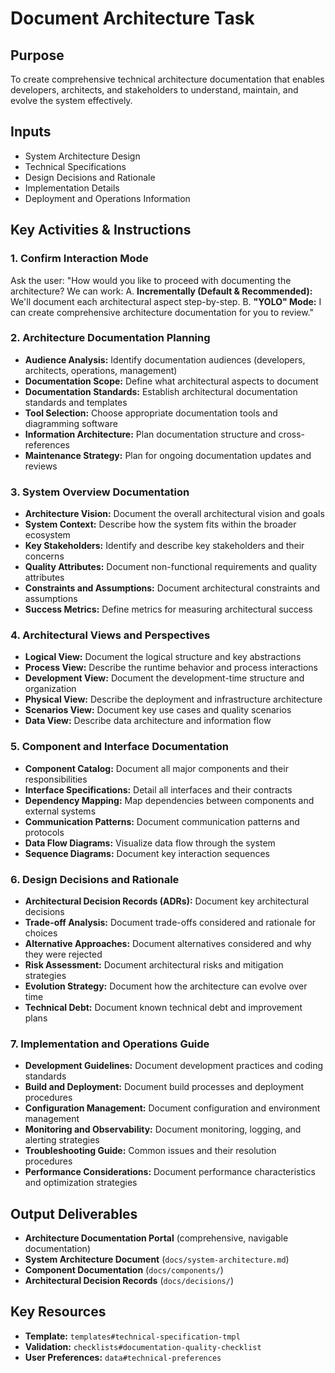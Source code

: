 # Document Architecture Task

## Purpose

To create comprehensive technical architecture documentation that enables developers, architects, and stakeholders to understand, maintain, and evolve the system effectively.

## Inputs

- System Architecture Design
- Technical Specifications
- Design Decisions and Rationale
- Implementation Details
- Deployment and Operations Information

## Key Activities & Instructions

### 1. Confirm Interaction Mode

Ask the user: "How would you like to proceed with documenting the architecture? We can work:
A. **Incrementally (Default & Recommended):** We'll document each architectural aspect step-by-step.
B. **"YOLO" Mode:** I can create comprehensive architecture documentation for you to review."

### 2. Architecture Documentation Planning

- **Audience Analysis:** Identify documentation audiences (developers, architects, operations, management)
- **Documentation Scope:** Define what architectural aspects to document
- **Documentation Standards:** Establish architectural documentation standards and templates
- **Tool Selection:** Choose appropriate documentation tools and diagramming software
- **Information Architecture:** Plan documentation structure and cross-references
- **Maintenance Strategy:** Plan for ongoing documentation updates and reviews

### 3. System Overview Documentation

- **Architecture Vision:** Document the overall architectural vision and goals
- **System Context:** Describe how the system fits within the broader ecosystem
- **Key Stakeholders:** Identify and describe key stakeholders and their concerns
- **Quality Attributes:** Document non-functional requirements and quality attributes
- **Constraints and Assumptions:** Document architectural constraints and assumptions
- **Success Metrics:** Define metrics for measuring architectural success

### 4. Architectural Views and Perspectives

- **Logical View:** Document the logical structure and key abstractions
- **Process View:** Describe the runtime behavior and process interactions
- **Development View:** Document the development-time structure and organization
- **Physical View:** Describe the deployment and infrastructure architecture
- **Scenarios View:** Document key use cases and quality scenarios
- **Data View:** Describe data architecture and information flow

### 5. Component and Interface Documentation

- **Component Catalog:** Document all major components and their responsibilities
- **Interface Specifications:** Detail all interfaces and their contracts
- **Dependency Mapping:** Map dependencies between components and external systems
- **Communication Patterns:** Document communication patterns and protocols
- **Data Flow Diagrams:** Visualize data flow through the system
- **Sequence Diagrams:** Document key interaction sequences

### 6. Design Decisions and Rationale

- **Architectural Decision Records (ADRs):** Document key architectural decisions
- **Trade-off Analysis:** Document trade-offs considered and rationale for choices
- **Alternative Approaches:** Document alternatives considered and why they were rejected
- **Risk Assessment:** Document architectural risks and mitigation strategies
- **Evolution Strategy:** Document how the architecture can evolve over time
- **Technical Debt:** Document known technical debt and improvement plans

### 7. Implementation and Operations Guide

- **Development Guidelines:** Document development practices and coding standards
- **Build and Deployment:** Document build processes and deployment procedures
- **Configuration Management:** Document configuration and environment management
- **Monitoring and Observability:** Document monitoring, logging, and alerting strategies
- **Troubleshooting Guide:** Common issues and their resolution procedures
- **Performance Considerations:** Document performance characteristics and optimization strategies

## Output Deliverables

- **Architecture Documentation Portal** (comprehensive, navigable documentation)
- **System Architecture Document** (`docs/system-architecture.md`)
- **Component Documentation** (`docs/components/`)
- **Architectural Decision Records** (`docs/decisions/`)

## Key Resources

- **Template:** `templates#technical-specification-tmpl`
- **Validation:** `checklists#documentation-quality-checklist`
- **User Preferences:** `data#technical-preferences`
